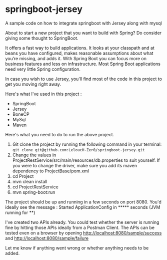 # springboot-jersey
A sample code on how to integrate springboot with Jersey along with mysql

About to start a new project that you want to build with Spring? Do consider giving some thought to SpringBoot.

It offers a fast way to build applications. It looks at your classpath and at beans you have configured, makes reasonable assumptions about what you’re missing, and adds it. With Spring Boot you can focus more on business features and less on infrastructure. Most Spring Boot applications need very little Spring configuration.

In case you wish to use Jersey, you'll find most of the code in this project to get you moving right away.

Here's what I've used in this project : 
* SpringBoot
* Jersey
* BoneCP
* MySql
* Maven

Here's what you need to do to run the above project.

1. Git clone the project by running the following command in your terminal: 
``` git clone git@github.com:LeloucH-Zer0/springboot-jersey.git ```
2. Change the values in ProjectRestService/src/main/resources/db.properties to suit yourself. If you were to change the driver, make sure you add its maven dependency to ProjectBase/pom.xml
3. cd Project
4. mvn clean install
5. cd ProjectRestService
6. mvn spring-boot:run

The project should be up and running in a few seconds on port 8080.
You'd ideally see the message : Started ApplicationConfig in ***** seconds (JVM running for **)

I've created two APIs already. You could test whether the server is running fine by hitting those APIs ideally from a Postman Client.
The APIs can be tested even on a browser by opening [http://localhost:8080/sample/success](http://localhost:8080/sample/success) and [http://localhost:8080/sample/failure](http://localhost:8080/sample/failure)

Let me know if anything went wrong or whether anything needs to be added.


